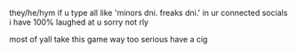 they/he/hym
if u type all like 'minors dni. freaks dni.' in ur connected socials i have 100% laughed at u sorry not rly

most of yall take this game way too serious have a cig
